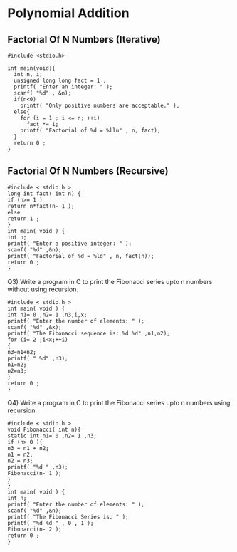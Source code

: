 # Polynomial Addition

## Factorial Of N Numbers (Iterative)

```
#include <stdio.h>

int main(void){
  int n, i;
  unsigned long long fact = 1 ;
  printf( "Enter an integer: " );
  scanf( "%d" , &n);
  if(n<0)
    printf( "Only positive numbers are acceptable." );
  else{
    for (i = 1 ; i <= n; ++i)
      fact *= i;
    printf( "Factorial of %d = %llu" , n, fact);
  }
  return 0 ;
}
```
## Factorial Of N Numbers (Recursive)

```
#include < stdio.h >
long int fact( int n) {
if (n>= 1 )
return n*fact(n- 1 );
else
return 1 ;
}
int main( void ) {
int n;
printf( "Enter a positive integer: " );
scanf( "%d" ,&n);
printf( "Factorial of %d = %ld" , n, fact(n));
return 0 ;
}
```
Q3) Write a program in C to print the Fibonacci series upto n numbers
without using recursion.
```
#include < stdio.h >
int main( void ) {
int n1= 0 ,n2= 1 ,n3,i,x;
printf( "Enter the number of elements: " );
scanf( "%d" ,&x);
printf( "The Fibonacci sequence is: %d %d" ,n1,n2);
for (i= 2 ;i<x;++i)
{
n3=n1+n2;
printf( " %d" ,n3);
n1=n2;
n2=n3;
}
return 0 ;
}
```
Q4) Write a program in C to print the Fibonacci series upto n numbers
using recursion.
```
#include < stdio.h >
void Fibonacci( int n){
static int n1= 0 ,n2= 1 ,n3;
if (n> 0 ){
n3 = n1 + n2;
n1 = n2;
n2 = n3;
printf( "%d " ,n3);
Fibonacci(n- 1 );
}
}
int main( void ) {
int n;
printf( "Enter the number of elements: " );
scanf( "%d" ,&n);
printf( "The Fibonacci Series is: " );
printf( "%d %d " , 0 , 1 );
Fibonacci(n- 2 );
return 0 ;
}
```
